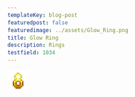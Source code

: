 ```yaml
---
templateKey: blog-post
featuredpost: false
featuredimage: ../assets/Glow_Ring.png
title: Glow Ring
description: Rings
testfield: 1034
---
```

![Glow Ring](../assets/Glow_Ring.png)